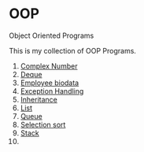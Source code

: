 # OOP
Object Oriented Programs

This is my collection of OOP Programs.<br />

1. [Complex Number](https://github.com/Rutujakhedekar/OOP/blob/main/Complex%20Number)
2. [Deque](https://github.com/Rutujakhedekar/OOP/blob/main/Deque)
3. [Employee biodata](https://github.com/Rutujakhedekar/OOP/blob/main/Employee%20biodata)
4. [Exception Handling](https://github.com/Rutujakhedekar/OOP/blob/main/Exception%20Handling)
5. [Inheritance](https://github.com/Rutujakhedekar/OOP/blob/main/Inheritance)
6. [List](https://github.com/Rutujakhedekar/OOP/blob/main/List)
7. [Queue](https://github.com/Rutujakhedekar/OOP/blob/main/Queue)
8. [Selection sort](https://github.com/Rutujakhedekar/OOP/blob/main/Selection%20sort)
9. [Stack](https://github.com/Rutujakhedekar/OOP/blob/main/Stack)
10. 
